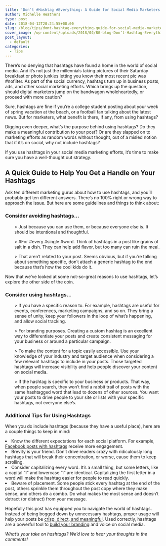 ```yaml
---
title: 'Don’t #Hashtag #Everything: A Guide for Social Media Marketers on How to Handle Hashtags'
author: Michelle Heathers
type: post
date: 2018-04-12T20:24:55+00:00
slug: /blog/tips/dont-hashtag-everything-guide-for-social-media-marketers-how-to-handle-hashtags
cover_image: /wp-content/uploads/2018/04/BG-blog-Don’t-Hashtag-Everything_-A-Guide-for-Social-Media-Marketers-on-How-to-Handle-Hashtags.png
post_layout:
  - default
categories:
  - Tips
---
```


<span style="font-weight: 400;">There’s no denying that hashtags have found a home in the world of social media. And it’s not just the millennials taking pictures of their Saturday breakfast or photo junkies letting you know their most recent pic was #nofilter. As part of the social currency, hashtags turn up in business posts, ads, and other social marketing efforts. Which brings up the question, should digital marketers jump on the bandwagon wholeheartedly, or proceed with more caution?</span>

<span style="font-weight: 400;">Sure, hashtags are fine if you’re a college student posting about your week of spring vacation at the beach, or a football fan talking about the latest news. But for marketers, what benefit is there, if any, from using hashtags?</span>

<span style="font-weight: 400;">Digging even deeper, what’s the purpose behind using hashtags? Do they make a meaningful contribution to your post? Or are they slapped on to marketing efforts as random words without thought, out of a misled notion that if it’s on social, why not include hashtags?</span>

<span style="font-weight: 400;">If you use hashtags in your social media marketing efforts, it’s time to make sure you have a well-thought out strategy. </span>

## **A Quick Guide to Help You Get a Handle on Your Hashtags**

<span style="font-weight: 400;">Ask ten different marketing gurus about how to use hashtags, and you’ll probably get ten different answers. There’s no 100% right or wrong way to approach the issue. But here are some guidelines and things to think about:</span>

### **Consider avoiding hashtags…**

<p style="padding-left: 30px;">
  <span style="font-weight: 400;">> Just because you can use them, or because everyone else is. It should be intentional and thoughtful.</span>
</p>

<p style="padding-left: 30px;">
  <span style="font-weight: 400;">> #For #every #single #word. Think of hashtags in a post like grains of salt in a dish. They can help add flavor, but too many can ruin the meal.</span>
</p>

<p style="padding-left: 30px;">
  <span style="font-weight: 400;">> That aren’t related to your post. Seems obvious, but if you’re talking about something specific, don’t attach a generic hashtag to the end because that’s how the cool kids do it.</span>
</p>

<span style="font-weight: 400;">Now that we’ve looked at some not-so-great reasons to use hashtags, let’s explore the other side of the coin.</span>

### **Consider using hashtags…**

<p style="padding-left: 30px;">
  <span style="font-weight: 400;">> If you have a specific reason to. For example, hashtags are useful for events, conferences, marketing campaigns, and so on. They bring a sense of unity, keep your followers in the loop of what’s happening, and allow social tracking.</span>
</p>

<p style="padding-left: 30px;">
  <span style="font-weight: 400;">> For branding purposes. Creating a custom hashtag is an excellent way to differentiate your posts and create consistent messaging for your business or around a particular campaign.</span>
</p>

<p style="padding-left: 30px;">
  <span style="font-weight: 400;">> To make the content for a topic easily accessible. Use your knowledge of your industry and target audience when considering a few relevant hashtags to include in your posts. Those targeted hashtags will increase visibility and help people discover your content on social media.</span>
</p>

<p style="padding-left: 30px;">
  <span style="font-weight: 400;">> If the hashtag is specific to your business or products. That way, when people search, they won’t find a rabbit trail of posts with the same hashtagged word that lead to dozens of other sources. You want your posts to drive people to your site or lists with your specific hashtags, not everyone else’s.</span>
</p>

### **Additional Tips for Using Hashtags**

<span style="font-weight: 400;">When you do include hashtags (because they have a useful place), here are a couple things to keep in mind:</span>

<li style="font-weight: 400;">
  <span style="font-weight: 400;">Know the different expectations for each social platform. For example,</span><a href="https://www.agorapulse.com/social-media-lab/facebook-hashtags-reach"> <span style="font-weight: 400;">Facebook posts with hashtags</span></a><span style="font-weight: 400;"> receive more engagement.</span>
</li>
<li style="font-weight: 400;">
  <span style="font-weight: 400;">Brevity is your friend. Don’t drive readers crazy with ridiculously long hashtags that will break their concentration, or worse, cause them to keep scrolling.</span>
</li>
<li style="font-weight: 400;">
  <span style="font-weight: 400;">Consider capitalizing every word. It’s a small thing, but some letters, like a capital “I” and lowercase “l” are identical. Capitalizing the first letter in a word will make the hashtag easier for people to read quickly.</span>
</li>
<li style="font-weight: 400;">
  <span style="font-weight: 400;">Beware of placement. Some people stick every hashtag at the end of the post, others sprinkle them throughout the post copy where they make sense, and others do a combo. Do what makes the most sense and doesn’t detract (or distract) from your message.</span>
</li>

<span style="font-weight: 400;">Hopefully this post has equipped you to navigate the world of hashtags. Instead of being bogged down by unnecessary hashtags, proper usage will help your posts be</span> [<span style="font-weight: 400;">crisp, direct, and meaningful</span>][1]<span style="font-weight: 400;">. Used correctly, hashtags are a powerful tool to</span> [<span style="font-weight: 400;">build your branding</span>][2] <span style="font-weight: 400;">and voice on social media.</span>

_<span style="font-weight: 400;">What’s your take on hashtags? We’d love to hear your thoughts in the comments!</span>_

[1]: http://localhost/brandglue/old-website/blog/social-media/your-social-channels-deserve-better-5-tips-for-creating-riveting-content
[2]: http://localhost/brandglue/old-website/#services-bg
